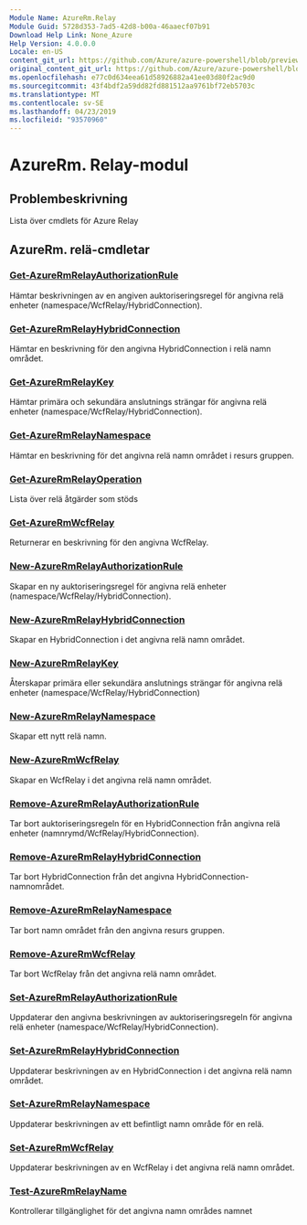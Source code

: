 ```yaml
---
Module Name: AzureRm.Relay
Module Guid: 5728d353-7ad5-42d8-b00a-46aaecf07b91
Download Help Link: None_Azure
Help Version: 4.0.0.0
Locale: en-US
content_git_url: https://github.com/Azure/azure-powershell/blob/preview/src/ResourceManager/Relay/Commands.Relay/help/AzureRM.Relay.md
original_content_git_url: https://github.com/Azure/azure-powershell/blob/preview/src/ResourceManager/Relay/Commands.Relay/help/AzureRM.Relay.md
ms.openlocfilehash: e77c0d634eea61d58926882a41ee03d80f2ac9d0
ms.sourcegitcommit: 43f4bdf2a59dd82fd881512aa9761bf72eb5703c
ms.translationtype: MT
ms.contentlocale: sv-SE
ms.lasthandoff: 04/23/2019
ms.locfileid: "93570960"
---
```

# AzureRm. Relay-modul
## Problembeskrivning
Lista över cmdlets för Azure Relay

## AzureRm. relä-cmdletar
### [Get-AzureRmRelayAuthorizationRule](Get-AzureRmRelayAuthorizationRule.md)
Hämtar beskrivningen av en angiven auktoriseringsregel för angivna relä enheter (namespace/WcfRelay/HybridConnection).

### [Get-AzureRmRelayHybridConnection](Get-AzureRmRelayHybridConnection.md)
Hämtar en beskrivning för den angivna HybridConnection i relä namn området.

### [Get-AzureRmRelayKey](Get-AzureRmRelayKey.md)
Hämtar primära och sekundära anslutnings strängar för angivna relä enheter (namespace/WcfRelay/HybridConnection).

### [Get-AzureRmRelayNamespace](Get-AzureRmRelayNamespace.md)
Hämtar en beskrivning för det angivna relä namn området i resurs gruppen.

### [Get-AzureRmRelayOperation](Get-AzureRmRelayOperation.md)
Lista över relä åtgärder som stöds

### [Get-AzureRmWcfRelay](Get-AzureRmWcfRelay.md)
Returnerar en beskrivning för den angivna WcfRelay.

### [New-AzureRmRelayAuthorizationRule](New-AzureRmRelayAuthorizationRule.md)
Skapar en ny auktoriseringsregel för angivna relä enheter (namespace/WcfRelay/HybridConnection).

### [New-AzureRmRelayHybridConnection](New-AzureRmRelayHybridConnection.md)
Skapar en HybridConnection i det angivna relä namn området.

### [New-AzureRmRelayKey](New-AzureRmRelayKey.md)
Återskapar primära eller sekundära anslutnings strängar för angivna relä enheter (namespace/WcfRelay/HybridConnection)

### [New-AzureRmRelayNamespace](New-AzureRmRelayNamespace.md)
Skapar ett nytt relä namn.

### [New-AzureRmWcfRelay](New-AzureRmWcfRelay.md)
Skapar en WcfRelay i det angivna relä namn området.

### [Remove-AzureRmRelayAuthorizationRule](Remove-AzureRmRelayAuthorizationRule.md)
Tar bort auktoriseringsregeln för en HybridConnection från angivna relä enheter (namnrymd/WcfRelay/HybridConnection).

### [Remove-AzureRmRelayHybridConnection](Remove-AzureRmRelayHybridConnection.md)
Tar bort HybridConnection från det angivna HybridConnection-namnområdet.

### [Remove-AzureRmRelayNamespace](Remove-AzureRmRelayNamespace.md)
Tar bort namn området från den angivna resurs gruppen. 

### [Remove-AzureRmWcfRelay](Remove-AzureRmWcfRelay.md)
Tar bort WcfRelay från det angivna relä namn området.

### [Set-AzureRmRelayAuthorizationRule](Set-AzureRmRelayAuthorizationRule.md)
Uppdaterar den angivna beskrivningen av auktoriseringsregeln för angivna relä enheter (namespace/WcfRelay/HybridConnection).

### [Set-AzureRmRelayHybridConnection](Set-AzureRmRelayHybridConnection.md)
Uppdaterar beskrivningen av en HybridConnection i det angivna relä namn området.

### [Set-AzureRmRelayNamespace](Set-AzureRmRelayNamespace.md)
Uppdaterar beskrivningen av ett befintligt namn område för en relä.

### [Set-AzureRmWcfRelay](Set-AzureRmWcfRelay.md)
Uppdaterar beskrivningen av en WcfRelay i det angivna relä namn området.

### [Test-AzureRmRelayName](Test-AzureRmRelayName.md)
Kontrollerar tillgänglighet för det angivna namn områdes namnet

